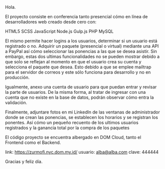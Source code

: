 Hola.

El proyecto consiste en conferencia tanto presencial cómo en línea de desarrolladores web creado desde cero con:

HTML5
SCSS
JavaScript
Node.js
Gulp.js
PHP
MySQL

El mismo permite hacer logins a los usuarios, determinar si un usuario está registrado o no. Adquirir un paquete (presencial o virtual) mediante una API a PayPal así cómo seleccionar las ponencias a las
que se desea asistir. Sin embargo, estas dos ultimas funcionalidades no se pueden mostrar debido a que solo se reflejan al momento en que el usuario crea su cuenta y selecciona el paquete que desea. Esto
debido a que se emplee mailtrap para el servidor de correos y este sólo funciona para desarrollo y no en producción.

Igualmente, anexo una cuenta de usuario para que puedan entrar y revisar la parte de usuarios. De la misma forma, al tratar de ingresar con una cuenta que no existe en la base de datos, podrán observar
cómo entra la validación.

Finalmente, adjuntare fotos en mi LinkedIn de las ventanas de administrador donde se crean las ponencias, se establecen los horarios y se registran los ponentes. Así cómo un pequeño recuento de los ultimos
usuarios registrados y la ganancia total por la compra de los paquetes

El código proyecto se encuentra albergado en DOM Cloud, tanto el Frontend como el Backend.

link: https://zurmofi.nyc.dom.my.id/ usuario: alba@alba.com clave: 444444

Gracias y feliz día.
